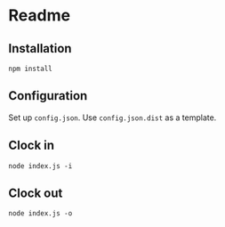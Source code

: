 # Readme

## Installation
`npm install`

## Configuration
Set up `config.json`. Use `config.json.dist` as a template.

## Clock in
`node index.js -i`

## Clock out
`node index.js -o`